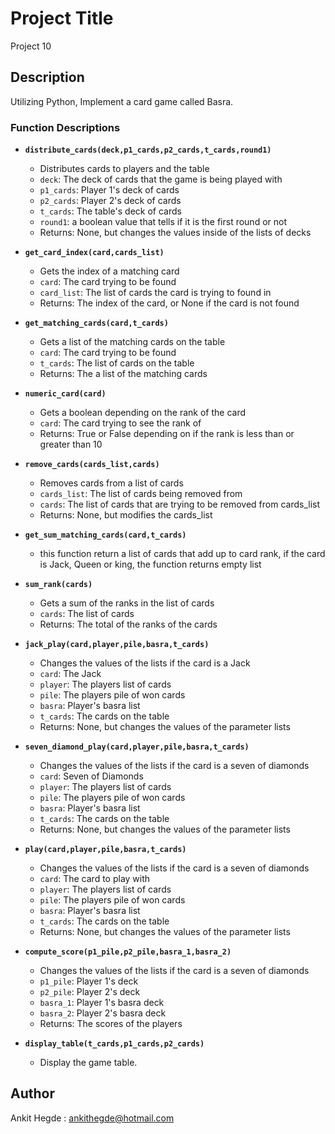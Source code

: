 # Project Title

Project 10

## Description

Utilizing Python, Implement a card game called Basra.

### Function Descriptions

* **`distribute_cards(deck,p1_cards,p2_cards,t_cards,round1)`**
  * Distributes cards to players and the table
  * `deck`:     The deck of cards that the game is being played with
  * `p1_cards`: Player 1's deck of cards
  * `p2_cards`: Player 2's deck of cards
  * `t_cards`:  The table's deck of cards
  * `round1`:   a boolean value that tells if it is the first round or not
  * Returns:  None, but changes the values inside of the lists of decks
    
* **`get_card_index(card,cards_list)`**
  * Gets the index of a matching card
  * `card`: The card trying to be found
  * `card_list`: The list of cards the card is trying to found in
  * Returns:  The index of the card, or None if the card is not found
    
* **`get_matching_cards(card,t_cards)`**
  * Gets a list of the matching cards on the table
  * `card`: The card trying to be found
  * `t_cards`: The list of cards on the table
  * Returns:  The a list of the matching cards
    
* **`numeric_card(card)`**
  * Gets a boolean depending on the rank of the card
  * `card`: The card trying to see the rank of
  * Returns:  True or False depending on if the rank is less than or greater than 10
    
* **`remove_cards(cards_list,cards)`**
  * Removes cards from a list of cards
  * `cards_list`: The list of cards being removed from
  * `cards`:      The list of cards that are trying to be removed from cards_list
  * Returns:  None, but modifies the cards_list
    
* **`get_sum_matching_cards(card,t_cards)`**
  * this function return a list of cards that add up to card rank, if the card is Jack, Queen or king, the function returns empty list
    
* **`sum_rank(cards)`**
  * Gets a sum of the ranks in the list of cards
  * `cards`: The list of cards
  * Returns:  The total of the ranks of the cards
    
* **`jack_play(card,player,pile,basra,t_cards)`**
  * Changes the values of the lists if the card is a Jack
  * `card`:    The Jack
  * `player`:  The players list of cards
  * `pile`:    The players pile of won cards
  * `basra`:   Player's basra list
  * `t_cards`: The cards on the table
  * Returns:  None, but changes the values of the parameter lists
    
* **`seven_diamond_play(card,player,pile,basra,t_cards)`**
  * Changes the values of the lists if the card is a seven of diamonds
  * `card`:    Seven of Diamonds
  * `player`:  The players list of cards
  * `pile`:    The players pile of won cards
  * `basra`:   Player's basra list
  * `t_cards`: The cards on the table
  * Returns:  None, but changes the values of the parameter lists
    
* **`play(card,player,pile,basra,t_cards)`**
  * Changes the values of the lists if the card is a seven of diamonds
  * `card`:    The card to play with
  * `player`:  The players list of cards
  * `pile`:    The players pile of won cards
  * `basra`:   Player's basra list
  * `t_cards`: The cards on the table
  * Returns:  None, but changes the values of the parameter lists
    
* **`compute_score(p1_pile,p2_pile,basra_1,basra_2)`**
  * Changes the values of the lists if the card is a seven of diamonds
  * `p1_pile`: Player 1's deck
  * `p2_pile`: Player 2's deck
  * `basra_1`: Player 1's basra deck
  * `basra_2`: Player 2's basra deck
  * Returns:  The scores of the players
    
* **`display_table(t_cards,p1_cards,p2_cards)`**
  * Display the game table.

## Author

Ankit Hegde : ankithegde@hotmail.com
